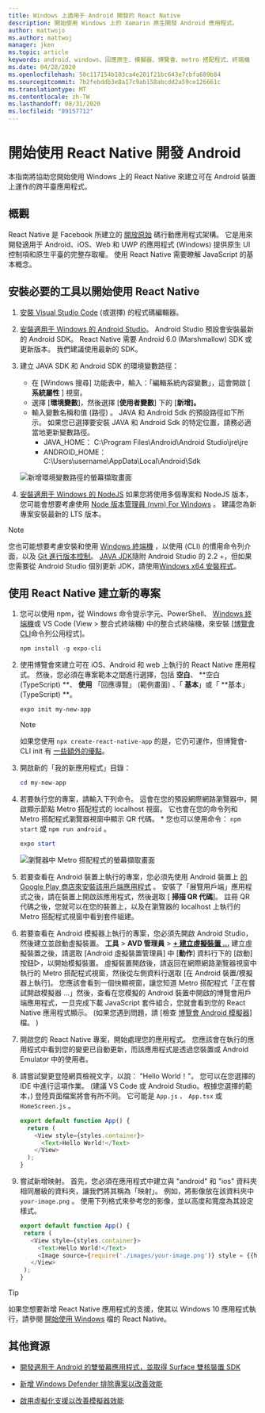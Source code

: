 ```yaml
---
title: Windows 上適用于 Android 開發的 React Native
description: 開始使用 Windows 上的 Xamarin 原生開發 Android 應用程式。
author: mattwojo
ms.author: mattwoj
manager: jken
ms.topic: article
keywords: android、windows、回應原生、模擬器、博覽會、metro 搭配程式、終端機
ms.date: 04/28/2020
ms.openlocfilehash: 50c117154b103ca4e201f21bc643e7cbfa609b84
ms.sourcegitcommit: 7b2febddb3e8a17c9ab158abcdd2a59ce126661c
ms.translationtype: MT
ms.contentlocale: zh-TW
ms.lasthandoff: 08/31/2020
ms.locfileid: "89157712"
---
```

# <a name="get-started-developing-for-android-using-react-native"></a>開始使用 React Native 開發 Android

本指南將協助您開始使用 Windows 上的 React Native 來建立可在 Android 裝置上運作的跨平臺應用程式。

## <a name="overview"></a>概觀

React Native 是 Facebook 所建立的 [開放原始](https://github.com/facebook/react-native) 碼行動應用程式架構。 它是用來開發適用于 Android、iOS、Web 和 UWP 的應用程式 (Windows) 提供原生 UI 控制項和原生平臺的完整存取權。 使用 React Native 需要瞭解 JavaScript 的基本概念。

## <a name="get-started-with-react-native-by-installing-required-tools"></a>安裝必要的工具以開始使用 React Native

1. [安裝 Visual Studio Code](https://code.visualstudio.com) (或選擇) 的程式碼編輯器。

2. [安裝適用于 Windows 的 Android Studio](https://developer.android.com/studio)。 Android Studio 預設會安裝最新的 Android SDK。 React Native 需要 Android 6.0 (Marshmallow) SDK 或更新版本。 我們建議使用最新的 SDK。

3. 建立 JAVA SDK 和 Android SDK 的環境變數路徑：
    - 在 [Windows 搜尋] 功能表中，輸入：「編輯系統內容變數」，這會開啟 [ **系統屬性** ] 視窗。
    - 選擇 [**環境變數**]，然後選擇 [**使用者變數**] 下的 [**新增]。**
    - 輸入變數名稱和值 (路徑) 。 JAVA 和 Android Sdk 的預設路徑如下所示。 如果您已選擇要安裝 JAVA 和 Android Sdk 的特定位置，請務必適當地更新變數路徑。
        - JAVA_HOME： C:\Program Files\Android\Android Studio\jre\jre
        - ANDROID_HOME： C:\Users\username\AppData\Local\Android\Sdk

    ![新增環境變數路徑的螢幕擷取畫面](../images/add-environmental-variable-path.png)

4. [安裝適用于 Windows 的 NodeJS](https://nodejs.org/en/) 如果您將使用多個專案和 NodeJS 版本，您可能會想要考慮使用 [Node 版本管理員 (nvm) For Windows](https://github.com/coreybutler/nvm-windows#node-version-manager-nvm-for-windows) 。 建議您為新專案安裝最新的 LTS 版本。

> [!NOTE]
> 您也可能想要考慮安裝和使用 [Windows 終端機](https://www.microsoft.com/p/windows-terminal-preview/9n0dx20hk701?activetab=pivot:overviewtab) ，以使用 (CLI) 的慣用命令列介面，以及 [Git 進行版本控制](https://git-scm.com/downloads)。 [JAVA JDK](https://www.oracle.com/java/technologies/javase-downloads.html)隨附 Android Studio 的 2.2 +，但如果您需要從 Android Studio 個別更新 JDK，請使用[Windows x64 安裝程式](https://www.oracle.com/java/technologies/javase-jdk14-downloads.html)。

## <a name="create-a-new-project-with-react-native"></a>使用 React Native 建立新的專案

1. 您可以使用 npm，從 Windows 命令提示字元、PowerShell、 [Windows 終端機](https://www.microsoft.com/p/windows-terminal-preview/9n0dx20hk701?activetab=pivot:overviewtab)或 VS Code (View > 整合式終端機) 中的整合式終端機，來安裝 [[博覽會 CLI](https://docs.expo.io/versions/latest/)命令列公用程式]。

    ```powershell
    npm install -g expo-cli
    ```

2. 使用博覽會來建立可在 iOS、Android 和 web 上執行的 React Native 應用程式。 然後，您必須在專案範本之間進行選擇，包括 **空白**、 **空白 (TypeScript) **、 **使用** 「回應導覽」 (範例畫面) 、「 **基本**」或「 **基本」 (TypeScript) **。

    ```powershell
    expo init my-new-app
    ```

    > [!NOTE]
    > 如果您使用 `npx create-react-native-app` 的是，它仍可運作，但博覽會-CLI init 有 [一些額外的優點](https://github.com/react-native-community/discussions-and-proposals/issues/23)。

3. 開啟新的「我的新應用程式」目錄：

    ```powershell
    cd my-new-app
    ```

4. 若要執行您的專案，請輸入下列命令。 這會在您的預設網際網路瀏覽器中，開啟顯示節點 Metro 搭配程式的 localhost 視窗。 它也會在您的命令列和 Metro 搭配程式瀏覽器視窗中顯示 QR 代碼。 * 您也可以使用命令： `npm start` 或 `npm run android` 。

     ```powershell
    expo start
    ```

    ![瀏覽器中 Metro 搭配程式的螢幕擷取畫面](../images/metro-bundler.png)

5. 若要查看在 Android 裝置上執行的專案，您必須先使用 Android 裝置上 [的 Google Play 商店來安裝該用戶端應用程式](https://play.google.com/store/apps/details?id=host.exp.exponent&hl=en_US) 。 安裝了「展覽用戶端」應用程式之後，請在裝置上開啟該應用程式，然後選取 [ **掃描 QR 代碼**]。 註冊 QR 代碼之後，您就可以在您的裝置上，以及在瀏覽器的 localhost 上執行的 Metro 搭配程式視窗中看到套件組建。

6. 若要查看在 Android 模擬器上執行的專案，您必須先開啟 Android Studio，然後建立並啟動虛擬裝置。 **工具**  > **AVD 管理員**  > **[+ 建立虛擬裝置 ...](https://developer.android.com/studio/run/managing-avds#createavd)** 建立虛擬裝置之後，請選取 [Android 虛擬裝置管理員] 中 [**動作**] 資料行下的 [啟動] 按鈕▷，以開始模擬裝置。 虛擬裝置開啟後，請返回在網際網路瀏覽器視窗中執行的 Metro 搭配程式視窗，然後從左側資料行選取 [在 Android 裝置/模擬器上執行]。 您應該會看到一個快顯視窗，讓您知道 Metro 搭配程式「正在嘗試開啟模擬器 ...」然後，查看在您模擬的 Android 裝置中開啟的博覽會用戶端應用程式，一旦完成下載 JavaScript 套件組合，您就會看到您的 React Native 應用程式顯示。  (如果您遇到問題，請 [檢查 [博覽會 Android 模擬器](https://docs.expo.io/workflow/android-studio-emulator/)] 檔。 ) 

7. 開啟您的 React Native 專案，開始處理您的應用程式。 您應該會在執行的應用程式中看到您的變更已自動更新，而該應用程式是透過您裝置或 Android Emulator 中的使用者。

8. 請嘗試變更登陸網頁檢視文字，以說： "Hello World！"。 您可以在您選擇的 IDE 中進行這項作業。  (建議 VS Code 或 Android Studio。根據您選擇的範本，) 登陸頁面檔案將會有所不同。 它可能是 `App.js` 、 `App.tsx` 或 `HomeScreen.js` 。

    ```typescript
    export default function App() {
      return (
        <View style={styles.container}>
          <Text>Hello World!</Text>
        </View>
      );
    }
    ```

9. 嘗試新增映射。 首先，您必須在應用程式中建立與 "android" 和 "ios" 資料夾相同層級的資料夾，讓我們將其稱為「映射」。 例如，將影像放在該資料夾中 `your-image.png` 。 使用下列格式來參考您的影像，並以高度和寬度為其設定樣式。

     ```typescript
    export default function App() {
      return (
        <View style={styles.container}>
          <Text>Hello World!</Text>
          <Image source={require('./images/your-image.png')} style = {{height: 200, width: 250, }} />
        </View>
      );
    }
    ```

> [!TIP]
> 如果您想要新增 React Native 應用程式的支援，使其以 Windows 10 應用程式執行，請參閱 [開始使用 Windows](https://microsoft.github.io/react-native-windows/docs/getting-started) 檔的 React Native。

## <a name="additional-resources"></a>其他資源

- [開發適用于 Android 的雙螢幕應用程式，並取得 Surface 雙核裝置 SDK](/dual-screen/android/)

- [新增 Windows Defender 排除專案以改善效能](defender-settings.md)

- [啟用虛擬化支援以改善模擬器效能](emulator.md#enable-virtualization-support)